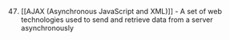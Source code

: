 47. [[AJAX (Asynchronous JavaScript and XML)]] - A set of web technologies used to send and retrieve data from a server asynchronously